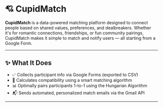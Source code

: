 # 💘 CupidMatch

**CupidMatch** is a data-powered matching platform designed to connect people based on shared values, preferences, and dealbreakers. Whether it's for romantic connections, friendships, or fun community pairings, CupidMatch makes it simple to match and notify users — all starting from a Google Form.

---

## ✨ What It Does

- ✅ Collects participant info via Google Forms (exported to CSV)
- 🧠 Calculates compatibility using a smart matching algorithm
- 📊 Optimally pairs participants 1-to-1 using the Hungarian Algorithm
- 📬 Sends automated, personalized match emails via the Gmail API

---

